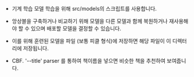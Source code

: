 
- 기계 학습 모델 학습을 위해 src/models의 스크립트를 사용합니다. 
- 앙상블을 구축하거나 비교하기 위해 모델을 다른 모델과 함께 복원하거나 재사용해야 할 수 있으며 배포할 모델을 결정할 수 있습니다. 
- 이를 위해 훈련된 모델을 파일 (보통 피클 형식)에 저장하면 해당 파일이 이 디렉터리에 저장됩니다.


- CBF. 
'--title' parser 를 통하여 책이름을 넣으면 비슷한 책을 추천하여 보여줍니다.
